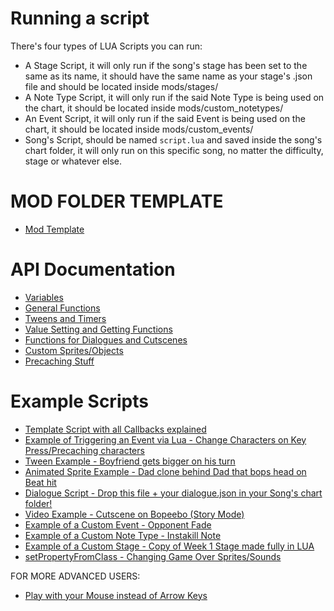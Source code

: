 # Running a script
There's four types of LUA Scripts you can run:
* A Stage Script, it will only run if the song's stage has been set to the same as its name, it should have the same name as your stage's .json file and should be located inside mods/stages/
* A Note Type Script, it will only run if the said Note Type is being used on the chart, it should be located inside mods/custom_notetypes/
* An Event Script, it will only run if the said Event is being used on the chart, it should be located inside mods/custom_events/
* Song's Script, should be named `script.lua` and saved inside the song's chart folder, it will only run on this specific song, no matter the difficulty, stage or whatever else.
# MOD FOLDER TEMPLATE
* [Mod Template](https://github.com/ShadowMario/FNF-PsychEngine/raw/main/docs/modTemplate.zip)
# API Documentation
* [Variables](https://github.com/ShadowMario/FNF-PsychEngine/wiki/Lua-Script-API:-Variables)
* [General Functions](https://github.com/ShadowMario/FNF-PsychEngine/wiki/Lua-Script-API:-General-Functions)
* [Tweens and Timers](https://github.com/ShadowMario/FNF-PsychEngine/wiki/Lua-Script-API:-Tweens-and-Timers)
* [Value Setting and Getting Functions](https://github.com/ShadowMario/FNF-PsychEngine/wiki/Lua-Script-API:-Value-Setting-and-Getting-Functions)
* [Functions for Dialogues and Cutscenes](https://github.com/ShadowMario/FNF-PsychEngine/wiki/Lua-Script-API:-Functions-for-Dialogues-and-Cutscenes)
* [Custom Sprites/Objects](https://github.com/ShadowMario/FNF-PsychEngine/wiki/Lua-Script-API:-Custom-Sprites-Functions)
* [Precaching Stuff](https://github.com/ShadowMario/FNF-PsychEngine/wiki/Lua-Script-API:-Precaching-Functions)

# Example Scripts
* [Template Script with all Callbacks explained](https://cdn.discordapp.com/attachments/885704785041440788/890432876489867264/TemplateScript.lua)
* [Example of Triggering an Event via Lua - Change Characters on Key Press/Precaching characters](https://cdn.discordapp.com/attachments/866856727621795850/880169101891342366/ChangeCharacterScript.lua)
* [Tween Example - Boyfriend gets bigger on his turn](https://cdn.discordapp.com/attachments/866856727621795850/880169105087422484/ScaleScript.lua)
* [Animated Sprite Example - Dad clone behind Dad that bops head on Beat hit](https://cdn.discordapp.com/attachments/866856727621795850/900523260180049940/AnimatedLuaSpriteScript.lua)
* [Dialogue Script - Drop this file + your dialogue.json in your Song's chart folder!](https://cdn.discordapp.com/attachments/866856727621795850/890335034786062336/script.lua)
* [Video Example - Cutscene on Bopeebo (Story Mode)](https://cdn.discordapp.com/attachments/840678333602857040/888568130283139082/bopeeboTestVideo.zip)
* [Example of a Custom Event - Opponent Fade](https://cdn.discordapp.com/attachments/840678333602857040/888568125413552168/CustomEvent.zip)
* [Example of a Custom Note Type - Instakill Note](https://cdn.discordapp.com/attachments/866856727621795850/903863842763841556/Instakill_Note.zip)
* [Example of a Custom Stage - Copy of Week 1 Stage made fully in LUA](https://cdn.discordapp.com/attachments/866856727621795850/900523259345371177/ExampleStage.zip)
* [setPropertyFromClass - Changing Game Over Sprites/Sounds](https://cdn.discordapp.com/attachments/889357899015540736/901470021652447233/script.lua)

FOR MORE ADVANCED USERS:
* [Play with your Mouse instead of Arrow Keys](https://cdn.discordapp.com/attachments/840678333602857040/888568120728502272/script.lua)